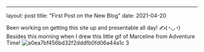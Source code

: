 ---
layout: post
title: "First Post on the New Blog"
date: 2021-04-20

Been working on getting this site up and presentable all day! ✍(◔◡◔) Besides this morning when I drew this little gif of Marceline from Adventure Time!
![a0ea7bf456bd32f2dddfb0fd06a44a1c 3](https://user-images.githubusercontent.com/77991423/115450638-2c256700-a1ea-11eb-8799-a0524de79707.gif)
